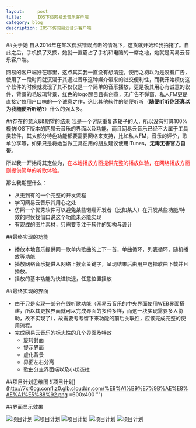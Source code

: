 ```yaml
---
layout:     post
title:      IOS下仿网易云音乐客户端
category: blog
description: IOS下仿网易云音乐客户端
---
```

##关于她
自从2014年在某次偶然错误点击的情况下，这货就开始和我拍拖了。自此之后，手机换了又换，她就一直霸占了手机和电脑的一席之地，她就是网易云音乐客户端。

网易的客户端好在哪里，这点其实我一直没有想清楚。使用之初以为是没有广告，使用了一段时间就沉浸于其通过音乐这种媒介带来的社交便利性，而我开始模仿这个软件的时候就发现了其不仅仅是一个简单的音乐播放，更是极其用心有诚意的软件，背景的毛玻璃背景，红色的logo醒目且有创意，无广告不弹窗，私人FM更是直接定位用户口味的一个诚意之作，这比其他软件的随便听听（__随便听听你还真以为我随便听听呐?__）什么的强太多。

##存在的意义&&期望的结果
我是一个讨厌重复造轮子的人，所以没有打算100%模仿IOS下版本的网易云音乐的界面以及功能，而且网易云音乐已经不大属于工具类软件，其大部分特色功能都要需要网络来支持，比如私人FM，音乐的评价，歌单分享等，如果只是将她当做工具在用的朋友建议使用iTunes，__无毒无害官方自带__。

所以我一开始将其定位为，<font color="#FF0000" >在本地播放方面提供完整的播放体验，在网络播放方面则提供简单的听歌体验。</font>

那么我期望什么：

- 从无到有的一个完整的开发流程
- 学习网易云音乐其用心之处
- 仿照一个优秀软件可以避免某些懒癌开发者（比如某人）在开发某些功能/特效的时候找借口说这个功能未必能实现
- 有现成的图片素材，只需要专注于软件的架构与设计

##最终实现的功能
- 播放本地音乐提供同一歌单内歌曲的上下一首，单曲循环，列表循环，随机播放等功能
- 播放网络音乐提供从网络上搜索关键字，呈现结果后由用户选择歌曲下载并且播放。
- 播放的基本功能为快进快退，任意位置播放

##最终实现的界面

- 由于只是实现一部分在线听歌功能（网易云音乐的中央界面使用WEB界面搭建，所以其更换界面就可以完成界面的多种多样，而这一块实现需要多人协助，故不实现了），故需要考考留下来功能的前后关联性，应该完成完整的使用流程。
- 完成网易云音乐的标志性的几个界面及特效
    - 旋转封面
    - 提示界面
    - 虚化背景
    - 界面左右分离
	- 歌曲分主界面端以及小状态栏


##项目计划思维图
![项目计划](http://7xr0og.com1.z0.glb.clouddn.com/%E9%A1%B9%E7%9B%AE%E8%AE%A1%E5%88%92.png =600x400 "")








##界面显示效果

![项目计划](http://7xr0og.com1.z0.glb.clouddn.com/play1.gif )
![项目计划](http://7xr0og.com1.z0.glb.clouddn.com/play2.gif  "")
![项目计划](http://7xr0og.com1.z0.glb.clouddn.com/play3.gif  "")
![项目计划](http://7xr0og.com1.z0.glb.clouddn.com/play4.gif  "")
![项目计划](http://7xr0og.com1.z0.glb.clouddn.com/play5.gif  "")






